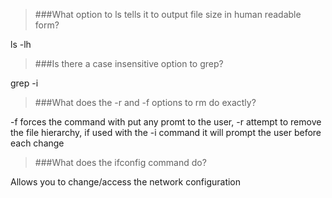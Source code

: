 >###What option to ls tells it to output file size in human readable form?

ls -lh

>###Is there a case insensitive option to grep?

grep -i

>###What does the -r and -f options to rm do exactly?

-f forces the command with put any promt to the user, -r attempt to remove
the file hierarchy, if used with the -i command it will prompt the user before each change

>###What does the ifconfig command do?

Allows you to change/access the network configuration

